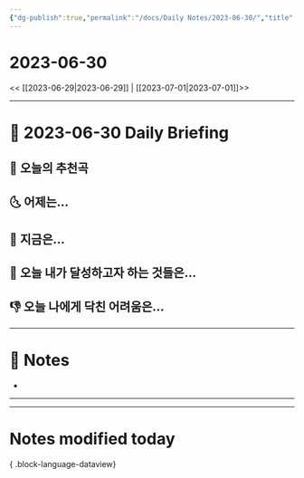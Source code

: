 ```yaml
---
{"dg-publish":true,"permalink":"/docs/Daily Notes/2023-06-30/","title":"2023-06-30","tags":[" DailyNote "]}
---
```



# 2023-06-30

<< [[2023-06-29\|2023-06-29]] | [[2023-07-01\|2023-07-01]]>>

---

# 📅 2023-06-30 Daily Briefing

## 🎵 오늘의 추천곡

## 🌜 어제는...

## 🙌 지금은...

## 🚀 오늘 내가 달성하고자 하는 것들은...

## 👎 오늘 나에게 닥친 어려움은...

---

# 📝 Notes

- 

___



---

# Notes modified today


{ .block-language-dataview}
